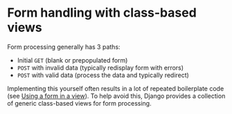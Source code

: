 # Form handling with class-based views

Form processing generally has 3 paths:

* Initial `GET` (blank or prepopulated form)
* `POST` with invalid data (typically redisplay form with errors)
* `POST` with valid data (process the data and typically redirect)

Implementing this yourself often results in a lot of repeated boilerplate code (see [Using a form in a view](https://github.com/AndrewSRea/My_Learning_Port_II/tree/main/Django/Django_Docs/Working_with_Forms#the-view)). To help avoid this, Django provides a collection of generic class-based views for form processing.